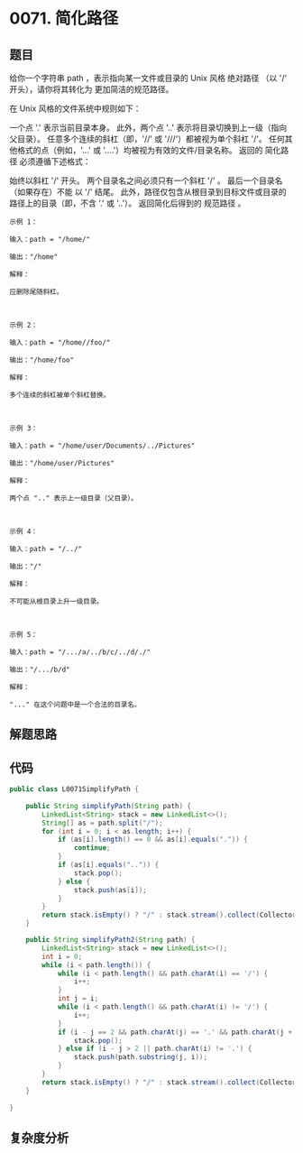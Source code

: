 # 0071. 简化路径

## 题目
给你一个字符串 path ，表示指向某一文件或目录的 Unix 风格 绝对路径 （以 '/' 开头），请你将其转化为 更加简洁的规范路径。

在 Unix 风格的文件系统中规则如下：

一个点 '.' 表示当前目录本身。
此外，两个点 '..' 表示将目录切换到上一级（指向父目录）。
任意多个连续的斜杠（即，'//' 或 '///'）都被视为单个斜杠 '/'。
任何其他格式的点（例如，'...' 或 '....'）均被视为有效的文件/目录名称。
返回的 简化路径 必须遵循下述格式：

始终以斜杠 '/' 开头。
两个目录名之间必须只有一个斜杠 '/' 。
最后一个目录名（如果存在）不能 以 '/' 结尾。
此外，路径仅包含从根目录到目标文件或目录的路径上的目录（即，不含 '.' 或 '..'）。
返回简化后得到的 规范路径 。


```
示例 1：

输入：path = "/home/"

输出："/home"

解释：

应删除尾随斜杠。



示例 2：

输入：path = "/home//foo/"

输出："/home/foo"

解释：

多个连续的斜杠被单个斜杠替换。



示例 3：

输入：path = "/home/user/Documents/../Pictures"

输出："/home/user/Pictures"

解释：

两个点 ".." 表示上一级目录（父目录）。



示例 4：

输入：path = "/../"

输出："/"

解释：

不可能从根目录上升一级目录。



示例 5：

输入：path = "/.../a/../b/c/../d/./"

输出："/.../b/d"

解释：

"..." 在这个问题中是一个合法的目录名。

```

## 解题思路


## 代码
```java
public class L0071SimplifyPath {
        
    public String simplifyPath(String path) {
        LinkedList<String> stack = new LinkedList<>();
        String[] as = path.split("/");
        for (int i = 0; i < as.length; i++) {
            if (as[i].length() == 0 && as[i].equals(".")) {
                continue;
            }
            if (as[i].equals("..")) {
                stack.pop();
            } else {
                stack.push(as[i]);
            }
        }
        return stack.isEmpty() ? "/" : stack.stream().collect(Collectors.joining("/", "/", ""));
    }

    public String simplifyPath2(String path) {
        LinkedList<String> stack = new LinkedList<>();
        int i = 0;
        while (i < path.length()) {
            while (i < path.length() && path.charAt(i) == '/') {
                i++;
            }
            int j = i;
            while (i < path.length() && path.charAt(i) != '/') {
                i++;
            }
            if (i - j == 2 && path.charAt(j) == '.' && path.charAt(j + 1) == '.') {
                stack.pop();
            } else if (i - j > 2 || path.charAt(i) != '.') {
                stack.push(path.substring(j, i));
            }
        }
        return stack.isEmpty() ? "/" : stack.stream().collect(Collectors.joining("/", "/", ""));
    }
    
}
```

## 复杂度分析

